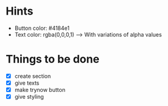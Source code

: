 # Hints
- Button color: #4184e1
- Text color: rgba(0,0,0,1) --> With variations of alpha values
  
# Things to be done
- [x] create section
- [x] give texts 
- [x] make trynow button 
- [x] give styling
